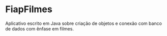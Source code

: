 # FiapFilmes
Aplicativo escrito em Java sobre criação de objetos e conexão com banco de dados com ênfase em filmes.
